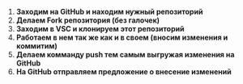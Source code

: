 1. **Заходим на GitHub и находим нужный репозиторий**
2. **Делаем Fork репозитория (без галочек)**
3. **Заходим в VSC и клонируем этот репозиторий**
4. **Работаем в нем так же как и в своем (вносим изменения и коммитим)**
5. **Делаем комманду push тем самым выгружая изменения на GitHub**
6. **На GitHub отправляем предложение о внесение изменений**